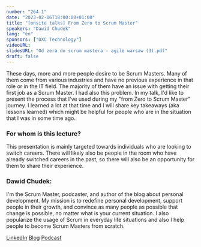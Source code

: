 ```yaml
---
number: "264.1"
date: "2023-02-06T18:00:00+01:00"
title: "[onsite talks] From Zero to Scrum Master"
speakers: "Dawid Chudek"
lang: "en"
sponsors: ["DXC Technology"]
videoURL:
slidesURL: "Od zera do scrum mastera - agile warsaw (3).pdf"
draft: false
---
```


These days, more and more people desire to be Scrum Masters. Many of them come from various industries and have no previous experience in that role or in the IT field. The majority of them have an issue with getting their first job as a Scrum Master. I had also this problem. In my talk, I'd like to present the process that I've used during my "from Zero to Scrum Master" journey. I learned a lot at that time and I will share key takeaways (aka lessons learned) which might be helpful for people who are in the situation that I was in some time ago.

### For whom is this lecture?
This presentation is mainly targeted towards individuals who are looking to switch careers. There will likely also be people in the room who have already switched careers in the past, so there will also be an opportunity for them to share their experience.

### Dawid Chudek:

I'm the Scrum Master, podcaster, and author of the blog about personal development. My mission is to redefine personal development, support people in their growth, and convince as many people as possible that change is possible, no matter what is your current situation. I also popularize the usage of Scrum in everyday life situations and also I help people to become Scrum Masters from scratch.

[LinkedIn](https://www.linkedin.com/in/dawid-chudek/)
[Blog](https://dawidchudek.com/)
[Podcast](https://open.spotify.com/show/6VkGy9Z8L2czUbgrHCsu46)


